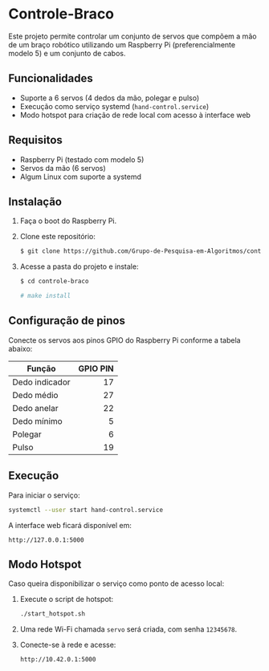 # Controle-Braco

Este projeto permite controlar um conjunto de servos que compõem a mão de um braço robótico utilizando um Raspberry Pi (preferencialmente modelo 5) e um conjunto de cabos.

## Funcionalidades

* Suporte a 6 servos (4 dedos da mão, polegar e pulso)
* Execução como serviço systemd (`hand-control.service`)
* Modo hotspot para criação de rede local com acesso à interface web

## Requisitos

* Raspberry Pi (testado com modelo 5)
* Servos da mão (6 servos)
* Algum Linux com suporte a systemd

## Instalação

1. Faça o boot do Raspberry Pi.
2. Clone este repositório:

   ```bash
   $ git clone https://github.com/Grupo-de-Pesquisa-em-Algoritmos/controle-braco.git
   ```
3. Acesse a pasta do projeto e instale:

   ```bash
   $ cd controle-braco
   ```
   ```bash
   # make install
   ```

## Configuração de pinos

Conecte os servos aos pinos GPIO do Raspberry Pi conforme a tabela abaixo:

| Função         | GPIO PIN |
| -------------- | -------: |
| Dedo indicador |       17 |
| Dedo médio     |       27 |
| Dedo anelar    |       22 |
| Dedo mínimo    |        5 |
| Polegar        |        6 |
| Pulso          |       19 |

## Execução

Para iniciar o serviço:

```bash
systemctl --user start hand-control.service
```

A interface web ficará disponível em:

```
http://127.0.0.1:5000
```

## Modo Hotspot

Caso queira disponibilizar o serviço como ponto de acesso local:

1. Execute o script de hotspot:

   ```bash
   ./start_hotspot.sh
   ```
2. Uma rede Wi-Fi chamada `servo` será criada, com senha `12345678`.
3. Conecte-se à rede e acesse:

   ```
   http://10.42.0.1:5000
   ```
